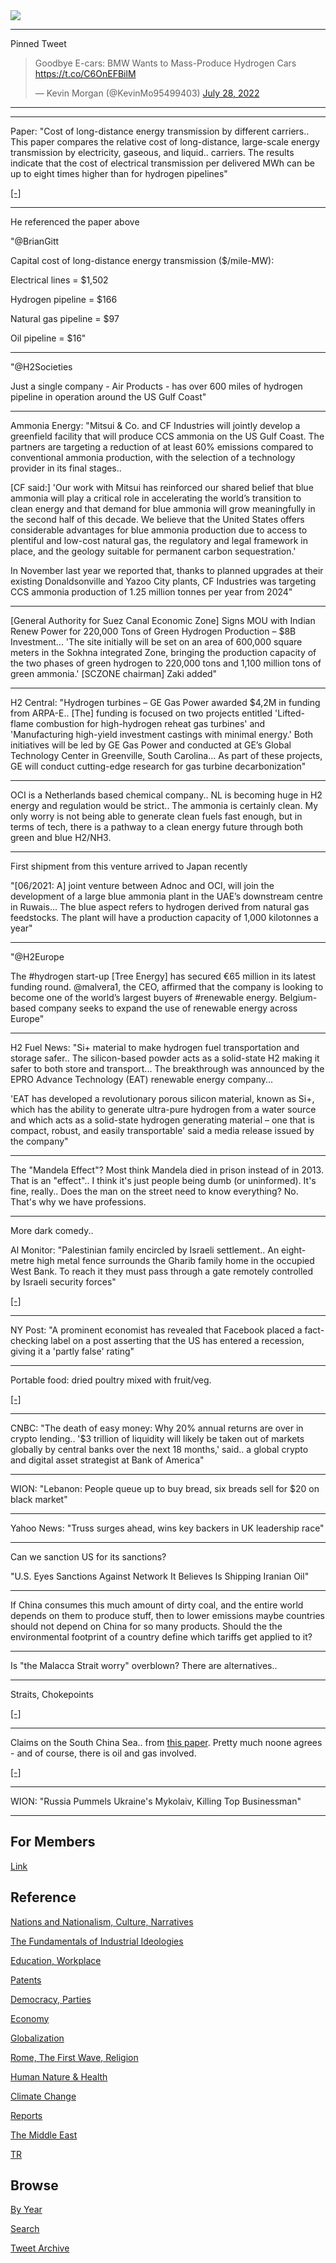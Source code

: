 <img src="https://drive.google.com/uc?export=view&id=1B2wf9R7AMH1d7Vw6e2mucLbIQ5NSjir7"/>

---

Pinned Tweet

<blockquote class="twitter-tweet"><p lang="en" dir="ltr">Goodbye E-cars: BMW Wants to Mass-Produce Hydrogen Cars <a href="https://t.co/C6OnEFBilM">https://t.co/C6OnEFBilM</a></p>&mdash; Kevin Morgan (@KevinMo95499403) <a href="https://twitter.com/KevinMo95499403/status/1552561038775799809?ref_src=twsrc%5Etfw">July 28, 2022</a></blockquote> <script async src="https://platform.twitter.com/widgets.js" charset="utf-8"></script>

---

---

Paper: "Cost of long-distance energy transmission by different
carriers.. This paper compares the relative cost of long-distance,
large-scale energy transmission by electricity, gaseous, and liquid..
carriers. The results indicate that the cost of electrical
transmission per delivered MWh can be up to eight times higher than
for hydrogen pipelines"

[[-]](https://www.ncbi.nlm.nih.gov/pmc/articles/PMC8661478/)

---

He referenced the paper above

"@BrianGitt

Capital cost of long-distance energy transmission ($/mile-MW):

Electrical lines = $1,502

Hydrogen pipeline = $166

Natural gas pipeline  = $97

Oil pipeline = $16"

---

"@H2Societies

Just a single company - Air Products - has over 600 miles of hydrogen
pipeline in operation around the US Gulf Coast"

---

Ammonia Energy: "Mitsui & Co. and CF Industries will jointly develop a
greenfield facility that will produce CCS ammonia on the US Gulf
Coast. The partners are targeting a reduction of at least 60%
emissions compared to conventional ammonia production, with the
selection of a technology provider in its final stages..

[CF said:] 'Our work with Mitsui has reinforced our shared belief that
blue ammonia will play a critical role in accelerating the world’s
transition to clean energy and that demand for blue ammonia will grow
meaningfully in the second half of this decade. We believe that the
United States offers considerable advantages for blue ammonia
production due to access to plentiful and low-cost natural gas, the
regulatory and legal framework in place, and the geology suitable for
permanent carbon sequestration.'

In November last year we reported that, thanks to planned upgrades at
their existing Donaldsonville and Yazoo City plants, CF Industries was
targeting CCS ammonia production of 1.25 million tonnes per year from
2024"

---

[General Authority for Suez Canal Economic Zone] Signs MOU with Indian
Renew Power for 220,000 Tons of Green Hydrogen Production – $8B
Investment... 'The site initially will be set on an area of ​​600,000
square meters in the Sokhna integrated Zone, bringing the production
capacity of the two phases of green hydrogen to 220,000 tons and 1,100
million tons of green ammonia.' [SCZONE chairman] Zaki added"

---

H2 Central: "Hydrogen turbines – GE Gas Power awarded $4,2M in funding
from ARPA-E.. [The] funding is focused on two projects entitled
'Lifted-flame combustion for high-hydrogen reheat gas turbines' and
'Manufacturing high-yield investment castings with minimal energy.'
Both initiatives will be led by GE Gas Power and conducted at GE’s
Global Technology Center in Greenville, South Carolina... As part of
these projects, GE will conduct cutting-edge research for gas turbine
decarbonization"

---

OCI is a Netherlands based chemical company.. NL is becoming huge in
H2 energy and regulation would be strict.. The ammonia is certainly
clean. My only worry is not being able to generate clean fuels fast
enough, but in terms of tech, there is a pathway to a clean energy
future through both green and blue H2/NH3.

---

First shipment from this venture arrived to Japan recently 

"[06/2021: A] joint venture between Adnoc and OCI, will join the
development of a large blue ammonia plant in the UAE’s downstream
centre in Ruwais... The blue aspect refers to hydrogen derived from
natural gas feedstocks. The plant will have a production capacity of
1,000 kilotonnes a year"

---

"@H2Europe

The #hydrogen start-up [Tree Energy] has secured €65 million in its
latest funding round.  @malvera1, the CEO, affirmed that the company
is looking to become one of the world’s largest buyers of #renewable
energy. Belgium-based company seeks to expand the use of renewable
energy across Europe"

---

H2 Fuel News: "Si+ material to make hydrogen fuel transportation and
storage safer.. The silicon-based powder acts as a solid-state H2
making it safer to both store and transport... The breakthrough was
announced by the EPRO Advance Technology (EAT) renewable energy
company...

'EAT has developed a revolutionary porous silicon material, known as
Si+, which has the ability to generate ultra-pure hydrogen from a
water source and which acts as a solid-state hydrogen generating
material – one that is compact, robust, and easily transportable' said
a media release issued by the company"

---

The "Mandela Effect"? Most think Mandela died in prison instead of in 2013.
That is an "effect".. I think it's just people being dumb (or
uninformed). It's fine, really.. Does the man on the street need to
know everything? No. That's why we have professions.

---

More dark comedy.. 

Al Monitor: "Palestinian family encircled by Israeli settlement.. An
eight-metre high metal fence surrounds the Gharib family home in the
occupied West Bank. To reach it they must pass through a gate remotely
controlled by Israeli security forces"

[[-]](https://pbs.twimg.com/media/FZFdyBCXwAQFYKg?format=jpg&name=small)

---

NY Post: "A prominent economist has revealed that Facebook placed a
fact-checking label on a post asserting that the US has entered a
recession, giving it a 'partly false' rating"

---

Portable food: dried poultry mixed with fruit/veg. 

[[-]](2022/07/dried-txxurkey-veg.html)

---

CNBC: "The death of easy money: Why 20% annual returns are over in
crypto lending.. '$3 trillion of liquidity will likely be taken out of
markets globally by central banks over the next 18 months,' said.. a
global crypto and digital asset strategist at Bank of America"

---

WION: "Lebanon: People queue up to buy bread, six breads sell for $20
on black market"

---

Yahoo News: "Truss surges ahead, wins key backers in UK leadership
race"

---

Can we sanction US for its sanctions?

"U.S. Eyes Sanctions Against Network It Believes Is Shipping Iranian Oil"

---

If China consumes this much amount of dirty coal, and the entire world
depends on them to produce stuff, then to lower emissions maybe
countries should not depend on China for so many products. Should the
the environmental footprint of a country define which tariffs get
applied to it?

---

Is "the Malacca Strait worry" overblown? There are alternatives.. 

---

Straits, Chokepoints

[[-]](2019/05/oilgas.html#straits)

---

Claims on the South China Sea.. from [this paper](https://www.researchgate.net/publication/342610470_Hydrocarbon_reserves_of_the_South_China_Sea_Implications_for_regional_energy_security).
Pretty much noone agrees - and of course, there is oil and gas involved.

[[-]](https://pbs.twimg.com/media/FZGH3_eWIAI0Vqz?format=png&name=small)

---

WION: "Russia Pummels Ukraine's Mykolaiv, Killing Top Businessman"

---

## For Members

[Link](https://thirdwave-members.herokuapp.com)

## Reference

[Nations and Nationalism, Culture, Narratives](2013/02/nations-and-nationalism.html)

[The Fundamentals of Industrial Ideologies](2011/04/fundamentals-of-industrial-ideologies.html)

[Education, Workplace](2017/09/education-workplace.html)

[Patents](2018/09/patents.html)

[Democracy, Parties](2016/11/democracy.html)

[Economy](2018/05/economy.html)

[Globalization](2018/09/globalization.html)

[Rome, The First Wave, Religion](2017/12/rome.html)

[Human Nature & Health](2020/07/human-nature.html)

[Climate Change](2018/12/climate.html)

[Reports](2019/05/reports.html)

[The Middle East](2019/07/middleeast.html)

[TR](../tr)

## Browse

[By Year](years.html)

[Search](search.html)

[Tweet Archive](tweets/index.html)
